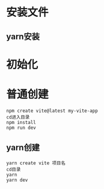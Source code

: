 # 安装文件

## yarn安装

 

# 初始化

#  普通创建

```
npm create vite@latest my-vite-app 
cd进入目录
npm install
npm run dev
```

## yarn创建

```
yarn create vite 项目名
cd目录
yarn
yarn dev
```

